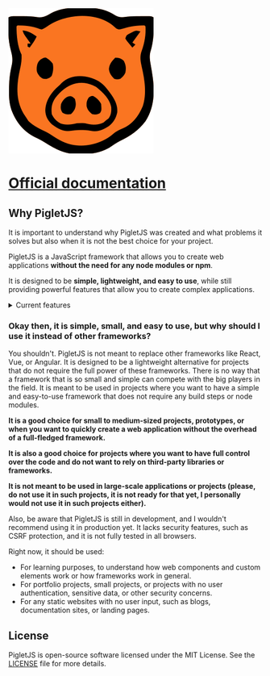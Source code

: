 <picture>
  <source media="(prefers-color-scheme: dark)" srcset="./templates/exampleApp/src/public/images/favicon.svg">
  <source media="(prefers-color-scheme: light)" srcset="./templates/exampleApp/src/public/images/favicon_white.svg">
  <img alt="Piglet icon" src="./templates/exampleApp/src/public/images/favicon.svg">
</picture>

# [Official documentation](https://jakubkorytko.github.io/PigletJS)

## Why PigletJS?

It is important to understand why PigletJS was created and what problems it solves but also when it is not the best choice for your project.

PigletJS is a JavaScript framework that allows you to create web applications **without the need for any node modules or npm**.

It is designed to be **simple, lightweight, and easy to use**, while still providing powerful features that allow you to create complex applications.

<details>
<summary>Current features</summary>

- **No node modules**: PigletJS does not require any node modules or npm at all, which makes it easy to use and deploy.
- **No build steps**: PigletJS does not require any build step, which means you can start using it right away without having to set up a complex build process.
- **Component-Based Architecture**: Build your application using reusable and maintainable components.
- **Custom Web Components**: Easily create custom elements and manage them with the framework's internal tooling.
- **Real-Time Hot Reloading**: Automatically reloads components during development for faster feedback.
- **State Management**: Integrated state tracking and management to keep your components in sync.
- **Custom Route Handlers**: Seamless integration for custom routes such as API endpoints, components, and pages.
- **Built-In Development Server**: Includes a server that watches for file changes and reloads the application automatically.
- **Modern web standards**: Built on modern web standards including custom elements, view transitions, but ensuring compatibility with older browsers (not all though, bye bye IE11).
- **Small size**: PigletJS is designed to be lightweight, with a small footprint that makes it easy to include in your projects. It currently does not have production build, but even now, setup script result is around **100KB**.
This can, and will, be reduced in the future by removing unnecessary features and optimizing the code. Production build will also be available in the future that could even halve the size of the framework by removing hot reload, watcher etc.
</details>

### Okay then, it is simple, small, and easy to use, but why should I use it instead of other frameworks?

You shouldn't. PigletJS is not meant to replace other frameworks like React, Vue, or Angular.
It is designed to be a lightweight alternative for projects that do not require the full power of these frameworks.
There is no way that a framework that is so small and simple can compete with the big players in the field.
It is meant to be used in projects where you want to have a simple and easy-to-use framework that does not require any build steps or node modules.

**It is a good choice for small to medium-sized projects, prototypes, or when you want to quickly create a web application without the overhead of a full-fledged framework.**

**It is also a good choice for projects where you want to have full control over the code and do not want to rely on third-party libraries or frameworks.**

**It is not meant to be used in large-scale applications or projects (please, do not use it in such projects, it is not ready for that yet, I personally would not use it in such projects either).**

Also, be aware that PigletJS is still in development, and I wouldn't recommend using it in production yet.
It lacks security features, such as CSRF protection, and it is not fully tested in all browsers.

Right now, it should be used:

- For learning purposes, to understand how web components and custom elements work or how frameworks work in general.
- For portfolio projects, small projects, or projects with no user authentication, sensitive data, or other security concerns.
- For any static websites with no user input, such as blogs, documentation sites, or landing pages.

## License

PigletJS is open-source software licensed under the MIT License. See the [LICENSE](LICENSE) file for more details.
